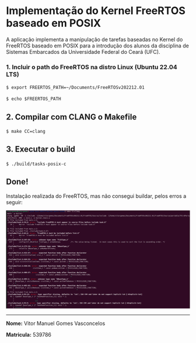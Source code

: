 # Implementação do Kernel FreeRTOS baseado em POSIX

A aplicação implementa a manipulação de tarefas baseadas no Kernel do FreeRTOS baseado em POSIX para a introdução dos alunos da disciplina de Sistemas Embarcados da Universidade Federal do Ceará (UFC).

### 1. Incluir o path do FreeRTOS na distro Linux (Ubuntu 22.04 LTS)

`$ export FREERTOS_PATH=~/Documents/FreeRTOSv202212.01`

`$ echo $FREERTOS_PATH`

## 2. Compilar com CLANG o Makefile

`$ make CC=clang`

## 3. Executar o build

`$ ./build/tasks-posix-c`

## Done!

Instalação realizada do FreeRTOS, mas não consegui buildar, pelos erros a seguir:

![Print de execução](prints/print1.png)

---

**Nome:** Vitor Manuel Gomes Vasconcelos

**Matricula:** 539786
